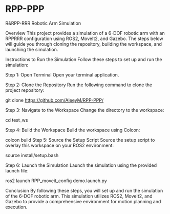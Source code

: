 # RPP-PPP
R&amp;RPP-RRR Robotic Arm Simulation

Overview
This project provides a simulation of a 6-DOF robotic arm with an RPPRRR configuration using ROS2, MoveIt2, and Gazebo. The steps below will guide you through cloning the repository, building the workspace, and launching the simulation.

Instructions to Run the Simulation
Follow these steps to set up and run the simulation:

Step 1: Open Terminal
Open your terminal application.

Step 2: Clone the Repository
Run the following command to clone the project repository:

git clone https://github.com/AleeyM/RPP-PPP/

Step 3: Navigate to the Workspace
Change the directory to the workspace:

cd test_ws

Step 4: Build the Workspace
Build the workspace using Colcon:

colcon build
Step 5: Source the Setup Script
Source the setup script to overlay this workspace on your ROS2 environment:


source install/setup.bash

Step 6: Launch the Simulation
Launch the simulation using the provided launch file:

ros2 launch RPP_moveit_config demo.launch.py


Conclusion
By following these steps, you will set up and run the simulation of the 6-DOF robotic arm. This simulation utilizes ROS2, MoveIt2, and Gazebo to provide a comprehensive environment for motion planning and execution.
